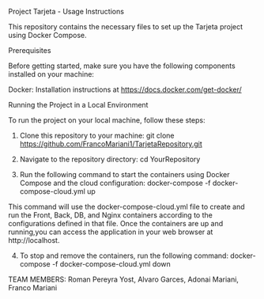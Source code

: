Project Tarjeta - Usage Instructions

This repository contains the necessary files to set up the Tarjeta project using Docker Compose.

Prerequisites

Before getting started, make sure you have the following components installed on your machine:

Docker: Installation instructions at https://docs.docker.com/get-docker/

Running the Project in a Local Environment

To run the project on your local machine, follow these steps:

1. Clone this repository to your machine:
git clone https://github.com/FrancoMariani1/TarjetaRepository.git

2. Navigate to the repository directory:
cd YourRepository

3. Run the following command to start the containers using Docker Compose and the cloud configuration:
docker-compose -f docker-compose-cloud.yml up

This command will use the docker-compose-cloud.yml file to create and run the Front, Back, DB, and Nginx containers according to the configurations defined in that file.
Once the containers are up and running,you can access the application in your web browser at http://localhost.

4. To stop and remove the containers, run the following command:
docker-compose -f docker-compose-cloud.yml down

TEAM MEMBERS: Roman Pereyra Yost, Alvaro Garces, Adonai Mariani, Franco Mariani
